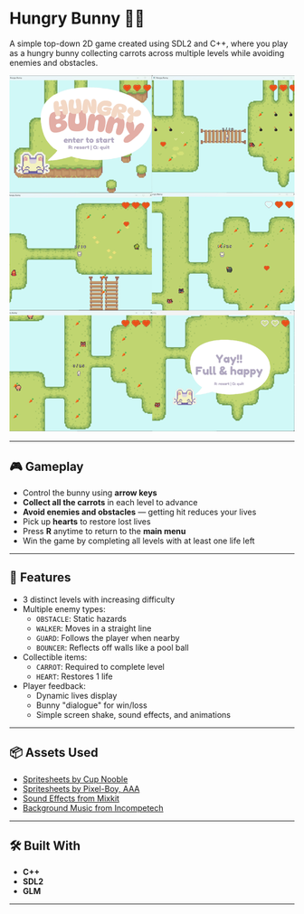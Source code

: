 # Hungry Bunny 🐰🥕

A simple top-down 2D game created using SDL2 and C++, where you play as a hungry bunny collecting carrots across multiple levels while avoiding enemies and obstacles.

<p align="center">
  <img src="HungryBunny/assets/game_screen.jpg" alt="Game Screen" width="800"/>
</p>

---

## 🎮 Gameplay

- Control the bunny using **arrow keys**
- **Collect all the carrots** in each level to advance
- **Avoid enemies and obstacles** — getting hit reduces your lives
- Pick up **hearts** to restore lost lives
- Press **R** anytime to return to the **main menu**
- Win the game by completing all levels with at least one life left

---

## 🧠 Features

- 3 distinct levels with increasing difficulty
- Multiple enemy types:
  - `OBSTACLE`: Static hazards
  - `WALKER`: Moves in a straight line
  - `GUARD`: Follows the player when nearby
  - `BOUNCER`: Reflects off walls like a pool ball
- Collectible items:
  - `CARROT`: Required to complete level
  - `HEART`: Restores 1 life
- Player feedback:
  - Dynamic lives display
  - Bunny "dialogue" for win/loss
  - Simple screen shake, sound effects, and animations

---

## 📦 Assets Used

- [Spritesheets by Cup Nooble](https://cupnooble.itch.io/sprout-lands-asset-pack)
- [Spritesheets by Pixel-Boy, AAA](https://pixel-boy.itch.io/ninja-adventure-asset-pack)
- [Sound Effects from Mixkit](https://mixkit.co/free-sound-effects/game/)
- [Background Music from Incompetech](https://incompetech.com/music/royalty-free/music.html)

---

## 🛠️ Built With

- **C++**  
- **SDL2**
- **GLM**

---
